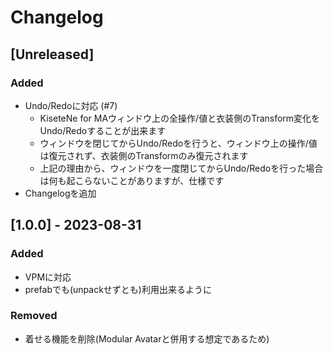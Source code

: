 # Changelog

## [Unreleased]

### Added
- Undo/Redoに対応 (#7)
  - KiseteNe for MAウィンドウ上の全操作/値と衣装側のTransform変化をUndo/Redoすることが出来ます
  - ウィンドウを閉じてからUndo/Redoを行うと、ウィンドウ上の操作/値は復元されず、衣装側のTransformのみ復元されます
  - 上記の理由から、ウィンドウを一度閉じてからUndo/Redoを行った場合は何も起こらないことがありますが、仕様です
- Changelogを追加


## [1.0.0] - 2023-08-31

### Added
- VPMに対応
- prefabでも(unpackせずとも)利用出来るように

### Removed
- 着せる機能を削除(Modular Avatarと併用する想定であるため)
